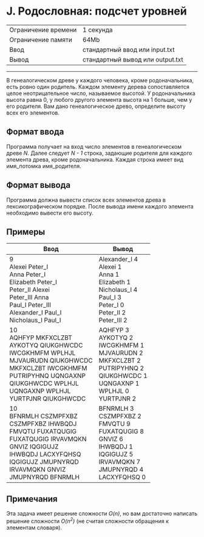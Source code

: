 # J. Родословная: подсчет уровней

<table>
  <tr>
  	<td>Ограничение времени</td>
  	<td>1 секунда</td>
  </tr>
  <tr>
  	<td>Ограничение памяти</td>
  	<td>64Mb</td>
  </tr>
  <tr>
  	<td>Ввод</td>
  	<td>стандартный ввод или input.txt</td>
  </tr>
  <tr>
  	<td>Вывод</td>
  	<td>стандартный вывод или output.txt</td>
  </tr>
</table>

---
В генеалогическом древе у каждого человека, кроме родоначальника, есть ровно один родитель. Каждом элементу дерева сопоставляется целое неотрицательное число, называемое высотой. У родоначальника высота равна 0, у любого другого элемента высота на 1 больше, чем у его родителя. Вам дано генеалогическое древо, определите высоту всех его элементов.

## Формат ввода

Программа получает на вход число элементов в генеалогическом древе *N*. Далее следует *N - 1* строка, задающие родителя для каждого элемента древа, кроме родоначальника. Каждая строка имеет вид имя_потомка имя_родителя.

## Формат вывода

Программа должна вывести список всех элементов древа в лексикографическом порядке. После вывода имени каждого элемента необходимо вывести его высоту.

## Примеры

|Ввод|Вывод|
|---|---|
|9<br>Alexei Peter_I<br>Anna Peter_I<br>Elizabeth Peter_I<br>Peter_II Alexei<br>Peter_III Anna<br>Paul_I Peter_III<br>Alexander_I Paul_I<br>Nicholaus_I Paul_I|Alexander_I 4<br>Alexei 1<br>Anna 1<br>Elizabeth 1<br>Nicholaus_I 4<br>Paul_I 3<br>Peter_I 0<br>Peter_II 2<br>Peter_III 2|
|10<br>AQHFYP MKFXCLZBT<br>AYKOTYQ QIUKGHWCDC<br>IWCGKHMFM WPLHJL<br>MJVAURUDN QIUKGHWCDC<br>MKFXCLZBT IWCGKHMFM<br>PUTRIPYHNQ UQNGAXNP<br>QIUKGHWCDC WPLHJL<br>UQNGAXNP WPLHJL<br>YURTPJNR QIUKGHWCDC|AQHFYP 3<br>AYKOTYQ 2<br>IWCGKHMFM 1<br>MJVAURUDN 2<br>MKFXCLZBT 2<br>PUTRIPYHNQ 2<br>QIUKGHWCDC 1<br>UQNGAXNP 1<br>WPLHJL 0<br>YURTPJNR 2|
|10<br>BFNRMLH CSZMPFXBZ<br>CSZMPFXBZ IHWBQDJ<br>FMVQTU FUXATQUGIG<br>FUXATQUGIG IRVAVMQKN<br>GNVIZ IQGIGUJZ<br>IHWBQDJ LACXYFQHSQ<br>IQGIGUJZ JMUPNYRQD<br>IRVAVMQKN GNVIZ<br>JMUPNYRQD BFNRMLH|BFNRMLH 3<br>CSZMPFXBZ 2<br>FMVQTU 9<br>FUXATQUGIG 8<br>GNVIZ 6<br>IHWBQDJ 1<br>IQGIGUJZ 5<br>IRVAVMQKN 7<br>JMUPNYRQD 4<br>LACXYFQHSQ 0|

## Примечания

Эта задача имеет решение сложности *O(n)*, но вам достаточно написать решение сложности *O(n<sup>2</sup>)* (не считая сложности обращения к элементам словаря).
